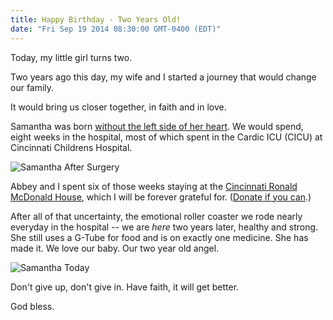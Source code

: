 ```yaml
---
title: Happy Birthday - Two Years Old!
date: "Fri Sep 19 2014 08:30:00 GMT-0400 (EDT)"
---
```

Today, my little girl turns two.

Two years ago this day, my wife and I started a journey that would change our family.

It would bring us closer together, in faith and in love.

Samantha was born [without the left side of her heart](http://www.mayoclinic.org/diseases-conditions/hypoplastic-left-heart-syndrome/basics/definition/con-20031294). We would spend, eight weeks in the hospital, most of which spent in the Cardic ICU (CICU) at Cincinnati Childrens Hospital.

![Samantha After Surgery](/assets/imgs/samantha.jpg)

Abbey and I spent six of those weeks staying at the [Cincinnati Ronald McDonald House](http://www.rmhcincinnati.org/), which I will be forever grateful for. ([Donate if you can](https://www.rmhcincinnati.org/help/donate/donate-online).)

After all of that uncertainty, the emotional roller coaster we rode nearly everyday in the hospital -- we are _here_ two years later, healthy and strong. She still uses a G-Tube for food and is on exactly one medicine. She has made it. We love our baby. Our two year old angel.

![Samantha Today](/assets/imgs/angel.jpg)

Don't give up, don't give in. Have faith, it will get better.

God bless.
